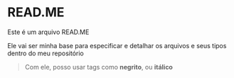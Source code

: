 # READ.ME

Este é um arquivo READ.ME

Ele vai ser minha base para especificar e detalhar os arquivos e seus tipos dentro do meu repositório

> Com ele, posso usar tags como **negrito**, ou __itálico__
